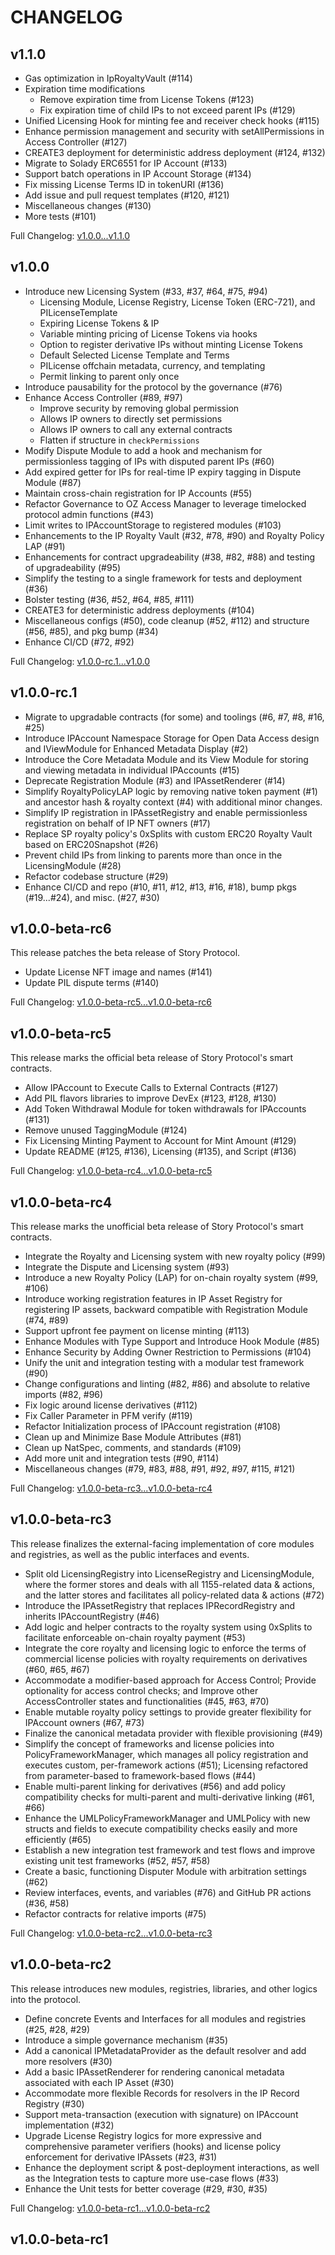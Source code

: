 # CHANGELOG

## v1.1.0

- Gas optimization in IpRoyaltyVault (#114)
- Expiration time modifications
	- Remove expiration time from License Tokens (#123)
	- Fix expiration time of child IPs to not exceed parent IPs (#129)
- Unified Licensing Hook for minting fee and receiver check hooks (#115)
- Enhance permission management and security with setAllPermissions in Access Controller (#127)
- CREATE3 deployment for deterministic address deployment (#124, #132)
- Migrate to Solady ERC6551 for IP Account (#133)
- Support batch operations in IP Account Storage (#134)
- Fix missing License Terms ID in tokenURI (#136)
- Add issue and pull request templates (#120, #121)
- Miscellaneous changes (#130)
- More tests (#101)

Full Changelog: [v1.0.0...v1.1.0](https://github.com/storyprotocol/protocol-core/compare/v1.0.0...v1.1.0)

## v1.0.0

- Introduce new Licensing System (#33, #37, #64, #75, #94)
	- Licensing Module, License Registry, License Token (ERC-721), and PILicenseTemplate
	- Expiring License Tokens & IP
	- Variable minting pricing of License Tokens via hooks
	- Option to register derivative IPs without minting License Tokens
	- Default Selected License Template and Terms
	- PILicense offchain metadata, currency, and templating
	- Permit linking to parent only once
- Introduce pausability for the protocol by the governance (#76)
- Enhance Access Controller (#89, #97)
	- Improve security by removing global permission
	- Allows IP owners to directly set permissions
	- Allows IP owners to call any external contracts
	- Flatten if structure in `checkPermissions`
- Modify Dispute Module to add a hook and mechanism for permissionless tagging of IPs with disputed parent IPs (#60)
- Add expired getter for IPs for real-time IP expiry tagging in Dispute Module (#87)
- Maintain cross-chain registration for IP Accounts (#55)
- Refactor Governance to OZ Access Manager to leverage timelocked protocol admin functions (#43)
- Limit writes to IPAccountStorage to registered modules (#103)
- Enhancements to the IP Royalty Vault (#32, #78, #90) and Royalty Policy LAP (#91)
- Enhancements for contract upgradeability (#38, #82, #88) and testing of upgradeability (#95)
- Simplify the testing to a single framework for tests and deployment (#36)
- Bolster testing (#36, #52, #64, #85, #111)
- CREATE3 for deterministic address deployments (#104)
- Miscellaneous configs (#50), code cleanup (#52, #112) and structure (#56, #85), and pkg bump (#34)
- Enhance CI/CD (#72, #92)

Full Changelog: [v1.0.0-rc.1...v1.0.0](https://github.com/storyprotocol/protocol-core/compare/v1.0.0-rc.1...v1.0.0)

## v1.0.0-rc.1

- Migrate to upgradable contracts (for some) and toolings (#6, #7, #8, #16, #25)
- Introduce IPAccount Namespace Storage for Open Data Access design and IViewModule for Enhanced Metadata Display (#2)
- Introduce the Core Metadata Module and its View Module for storing and viewing metadata in individual IPAccounts (#15)
- Deprecate Registration Module (#3) and IPAssetRenderer (#14)
- Simplify RoyaltyPolicyLAP logic by removing native token payment (#1) and ancestor hash & royalty context (#4) with additional minor changes.
- Simplify IP registration in IPAssetRegistry and enable permissionless registration on behalf of IP NFT owners (#17)
- Replace SP royalty policy's 0xSplits with custom ERC20 Royalty Vault based on ERC20Snapshot (#26)
- Prevent child IPs from linking to parents more than once in the LicensingModule (#28)
- Refactor codebase structure (#29)
- Enhance CI/CD and repo (#10, #11, #12, #13, #16, #18), bump pkgs (#19...#24), and misc. (#27, #30)

## v1.0.0-beta-rc6

This release patches the beta release of Story Protocol.

- Update License NFT image and names (#141)
- Update PIL dispute terms (#140)

Full Changelog: [v1.0.0-beta-rc5...v1.0.0-beta-rc6](https://github.com/storyprotocol/protocol-core/compare/v1.0.0-beta-rc5...v1.0.0-beta-rc6)

## v1.0.0-beta-rc5

This release marks the official beta release of Story Protocol's smart contracts.

- Allow IPAccount to Execute Calls to External Contracts (#127)
- Add PIL flavors libraries to improve DevEx (#123, #128, #130)
- Add Token Withdrawal Module for token withdrawals for IPAccounts (#131)
- Remove unused TaggingModule (#124)
- Fix Licensing Minting Payment to Account for Mint Amount (#129)
- Update README (#125, #136), Licensing (#135), and Script (#136)

Full Changelog: [v1.0.0-beta-rc4...v1.0.0-beta-rc5](https://github.com/storyprotocol/protocol-core/compare/v1.0.0-beta-rc4...v1.0.0-beta-rc5)

## v1.0.0-beta-rc4

This release marks the unofficial beta release of Story Protocol's smart contracts.

- Integrate the Royalty and Licensing system with new royalty policy (#99)
- Integrate the Dispute and Licensing system (#93)
- Introduce a new Royalty Policy (LAP) for on-chain royalty system (#99, #106)
- Introduce working registration features in IP Asset Registry for registering IP assets, backward compatible with Registration Module (#74, #89)
- Support upfront fee payment on license minting (#113)
- Enhance Modules with Type Support and Introduce Hook Module (#85)
- Enhance Security by Adding Owner Restriction to Permissions (#104)
- Unify the unit and integration testing with a modular test framework (#90)
- Change configurations and linting (#82, #86) and absolute to relative imports (#82, #96)
- Fix logic around license derivatives (#112)
- Fix Caller Parameter in PFM verify (#119)
- Refactor Initialization process of IPAccount registration (#108)
- Clean up and Minimize Base Module Attributes (#81)
- Clean up NatSpec, comments, and standards (#109)
- Add more unit and integration tests (#90, #114)
- Miscellaneous changes (#79, #83, #88, #91, #92, #97, #115, #121)

Full Changelog: [v1.0.0-beta-rc3...v1.0.0-beta-rc4](https://github.com/storyprotocol/protocol-core/compare/v1.0.0-beta-rc3...v1.0.0-beta-rc4)

## v1.0.0-beta-rc3

This release finalizes the external-facing implementation of core modules and registries, as well as the public interfaces and events.

- Split old LicensingRegistry into LicenseRegistry and LicensingModule, where the former stores and deals with all 1155-related data & actions, and the latter stores and facilitates all policy-related data & actions (#72)
- Introduce the IPAssetRegistry that replaces IPRecordRegistry and inherits IPAccountRegistry (#46)
- Add logic and helper contracts to the royalty system using 0xSplits to facilitate enforceable on-chain royalty payment (#53)
- Integrate the core royalty and licensing logic to enforce the terms of commercial license policies with royalty requirements on derivatives (#60, #65, #67)
- Accommodate a modifier-based approach for Access Control; Provide optionality for access control checks; and Improve other AccessController states and functionalities (#45, #63, #70)
- Enable mutable royalty policy settings to provide greater flexibility for IPAccount owners (#67, #73)
- Finalize the canonical metadata provider with flexible provisioning (#49)
- Simplify the concept of frameworks and license policies into PolicyFrameworkManager, which manages all policy registration and executes custom, per-framework actions (#51); Licensing refactored from parameter-based to framework-based flows (#44)
- Enable multi-parent linking for derivatives (#56) and add policy compatibility checks for multi-parent and multi-derivative linking (#61, #66)
- Enhance the UMLPolicyFrameworkManager and UMLPolicy with new structs and fields to execute compatibility checks easily and more efficiently (#65)
- Establish a new integration test framework and test flows and improve existing unit test frameworks (#52, #57, #58)
- Create a basic, functioning Disputer Module with arbitration settings (#62)
- Review interfaces, events, and variables (#76) and GitHub PR actions (#36, #58)
- Refactor contracts for relative imports (#75)

Full Changelog: [v1.0.0-beta-rc2...v1.0.0-beta-rc3](https://github.com/storyprotocol/protocol-core/compare/v1.0.0-beta-rc2...v1.0.0-beta-rc3)

## v1.0.0-beta-rc2

This release introduces new modules, registries, libraries, and other logics into the protocol.

- Define concrete Events and Interfaces for all modules and registries (#25, #28, #29)
- Introduce a simple governance mechanism (#35)
- Add a canonical IPMetadataProvider as the default resolver and add more resolvers (#30)
- Add a basic IPAssetRenderer for rendering canonical metadata associated with each IP Asset (#30)
- Accommodate more flexible Records for resolvers in the IP Record Registry (#30)
- Support meta-transaction (execution with signature) on IPAccount implementation (#32)
- Upgrade License Registry logics for more expressive and comprehensive parameter verifiers (hooks) and license policy enforcement for derivative IPAssets (#23, #31)
- Enhance the deployment script & post-deployment interactions, as well as the Integration tests to capture more use-case flows (#33)
- Enhance the Unit tests for better coverage (#29, #30, #35)

Full Changelog: [v1.0.0-beta-rc1...v1.0.0-beta-rc2](https://github.com/storyprotocol/protocol-core/compare/d0df7d4...v1.0.0-beta-rc2)

## v1.0.0-beta-rc1
